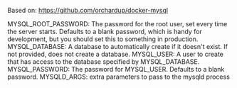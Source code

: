 Based on: https://github.com/orchardup/docker-mysql

MYSQL_ROOT_PASSWORD: The password for the root user, set every time the server starts. Defaults to a blank password, which is handy for development, but you should set this to something in production.
MYSQL_DATABASE: A database to automatically create if it doesn't exist. If not provided, does not create a database.
MYSQL_USER: A user to create that has access to the database specified by MYSQL_DATABASE.
MYSQL_PASSWORD: The password for MYSQL_USER. Defaults to a blank password.
MYSQLD_ARGS: extra parameters to pass to the mysqld process
